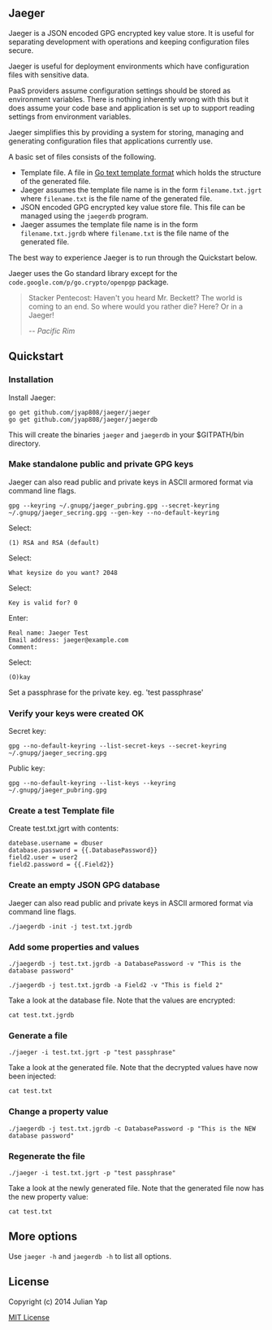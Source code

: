 ## Jaeger

Jaeger is a JSON encoded GPG encrypted key value store. It is useful for separating development with operations and keeping configuration files secure.

Jaeger is useful for deployment environments which have configuration files with sensitive data.

PaaS providers assume configuration settings should be stored as environment variables.  There is nothing inherently wrong with this but it does assume your code base and application is set up to support reading settings from environment variables.

Jaeger simplifies this by providing a system for storing, managing and generating configuration files that applications currently use.

A basic set of files consists of the following.

* Template file.  A file in [Go text template format](http://golang.org/pkg/text/template/) which holds the structure of the generated file.
 * Jaeger assumes the template file name is in the form `filename.txt.jgrt` where `filename.txt` is the file name of the generated file.
* JSON encoded GPG encrypted key value store file.  This file can be managed using the `jaegerdb` program.
 * Jaeger assumes the template file name is in the form `filename.txt.jgrdb` where `filename.txt` is the file name of the generated file.

The best way to experience Jaeger is to run through the Quickstart below.

Jaeger uses the Go standard library except for the `code.google.com/p/go.crypto/openpgp` package.

> Stacker Pentecost: Haven't you heard Mr. Beckett? The world is coming to an end. So where would you rather die? Here? Or in a Jaeger!
>
> -- <cite>Pacific Rim</cite>


## Quickstart

### Installation

Install Jaeger:

    go get github.com/jyap808/jaeger/jaeger
    go get github.com/jyap808/jaeger/jaegerdb

This will create the binaries `jaeger` and `jaegerdb` in your $GITPATH/bin directory.

### Make standalone public and private GPG keys

Jaeger can also read public and private keys in ASCII armored format via command line flags.

    gpg --keyring ~/.gnupg/jaeger_pubring.gpg --secret-keyring ~/.gnupg/jaeger_secring.gpg --gen-key --no-default-keyring

Select:

    (1) RSA and RSA (default)

Select:

    What keysize do you want? 2048

Select: 

    Key is valid for? 0 

Enter:

    Real name: Jaeger Test
    Email address: jaeger@example.com
    Comment:                         

Select:

    (O)kay

Set a passphrase for the private key. eg. 'test passphrase'


### Verify your keys were created OK

Secret key:

    gpg --no-default-keyring --list-secret-keys --secret-keyring ~/.gnupg/jaeger_secring.gpg 

Public key:

    gpg --no-default-keyring --list-keys --keyring ~/.gnupg/jaeger_pubring.gpg

### Create a test Template file

Create test.txt.jgrt with contents:

    datebase.username = dbuser
    database.password = {{.DatabasePassword}}
    field2.user = user2
    field2.password = {{.Field2}}

### Create an empty JSON GPG database

Jaeger can also read public and private keys in ASCII armored format via command line flags.

    ./jaegerdb -init -j test.txt.jgrdb

### Add some properties and values

    ./jaegerdb -j test.txt.jgrdb -a DatabasePassword -v "This is the database password"

    ./jaegerdb -j test.txt.jgrdb -a Field2 -v "This is field 2"

Take a look at the database file.  Note that the values are encrypted:

    cat test.txt.jgrdb

### Generate a file

    ./jaeger -i test.txt.jgrt -p "test passphrase"

Take a look at the generated file.  Note that the decrypted values have now been injected:

    cat test.txt

### Change a property value

    ./jaegerdb -j test.txt.jgrdb -c DatabasePassword -p "This is the NEW database password"

### Regenerate the file

    ./jaeger -i test.txt.jgrt -p "test passphrase"

Take a look at the newly generated file.  Note that the generated file now has the new property value:

    cat test.txt

## More options

Use `jaeger -h` and `jaegerdb -h` to list all options.


## License

Copyright (c) 2014 Julian Yap

[MIT License](https://github.com/jyap808/jaeger/blob/master/LICENSE)
